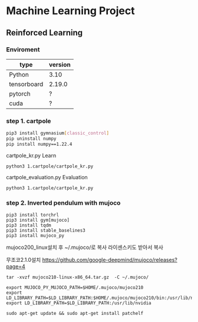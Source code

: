# Machine Learning Project
## Reinforced Learning

### Enviroment

|type|version|
|------|---|
|Python|3.10|
|tensorboard|2.19.0|
|pytorch|?|
|cuda|?|


### step 1. cartpole

```bash
pip3 install gymnasium[classic_control]
pip uninstall numpy
pip install numpy==1.22.4
```

cartpole_kr.py 
Learn
```
python3 1.cartpole/cartpole_kr.py
```
cartpole_evaluation.py
Evaluation
```
python3 1.cartpole/cartpole_kr.py
```

### step 2. Inverted pendulum with mujoco

```
pip3 install torchrl
pip3 install gym[mujoco]
pip3 install tqdm
pip3 install stable_baselines3
pip3 install mujoco_py
```

mujoco200_linux설치 후 ~/.mujoco/로 복사
라이센스키도 받아서 복사


무조코2.1.0설치
https://github.com/google-deepmind/mujoco/releases?page=4

```
tar -xvzf mujoco210-linux-x86_64.tar.gz  -C ~/.mujoco/
```


```
export MUJOCO_PY_MUJOCO_PATH=$HOME/.mujoco/mujoco210
export LD_LIBRARY_PATH=$LD_LIBRARY_PATH:$HOME/.mujoco/mujoco210/bin:/usr/lib/nvidia
export LD_LIBRARY_PATH=$LD_LIBRARY_PATH:/usr/lib/nvidia
```

```
sudo apt-get update && sudo apt-get install patchelf
```